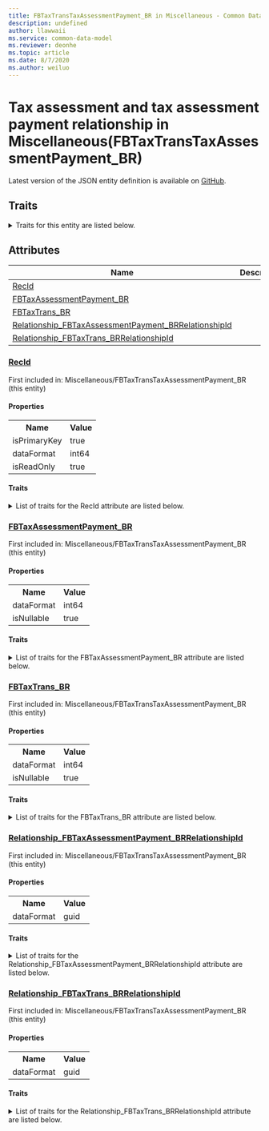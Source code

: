```yaml
---
title: FBTaxTransTaxAssessmentPayment_BR in Miscellaneous - Common Data Model | Microsoft Docs
description: undefined
author: llawwaii
ms.service: common-data-model
ms.reviewer: deonhe
ms.topic: article
ms.date: 8/7/2020
ms.author: weiluo
---
```


# Tax assessment and tax assessment payment relationship in Miscellaneous(FBTaxTransTaxAssessmentPayment_BR)

  
 Latest version of the JSON entity definition is available on <a href="https://github.com/Microsoft/CDM/tree/master/schemaDocuments/core/operationsCommon/Tables/Finance/FiscalBooksBrazil/Miscellaneous/FBTaxTransTaxAssessmentPayment_BR.cdm.json" target="_blank">GitHub</a>.  

## Traits

<details>
<summary>Traits for this entity are listed below.  
</summary>

**is.identifiedBy**  
  names a specifc identity attribute to use with an entity  <table><tr><th>Parameter</th><th>Value</th><th>Data type</th><th>Explanation</th></tr><tr><td>attribute</td><td>[FBTaxTransTaxAssessmentPayment_BR/(resolvedAttributes)/RecId](#RecId)</td><td>attribute</td><td></td></tr></table>

**is.CDM.entityVersion**  
  <table><tr><th>Parameter</th><th>Value</th><th>Data type</th><th>Explanation</th></tr><tr><td>versionNumber</td><td>"1.1"</td><td>string</td><td>semantic version number of the entity</td></tr></table>

**is.application.releaseVersion**  
  <table><tr><th>Parameter</th><th>Value</th><th>Data type</th><th>Explanation</th></tr><tr><td>releaseVersion</td><td>"10.0.13.0"</td><td>string</td><td>semantic version number of the application introducing this entity</td></tr></table>

**is.localized.displayedAs**  
  Holds the list of language specific display text for an object.  <table><tr><th>Parameter</th><th>Value</th><th>Data type</th><th>Explanation</th></tr><tr><td>localizedDisplayText</td><td><table><tr><th>languageTag</th><th>displayText</th></tr><tr><td>en</td><td>Tax assessment and tax assessment payment relationship</td></tr></table></td><td>entity</td><td>a reference to the constant entity holding the list of localized text</td></tr></table>

</details>

## Attributes

|Name|Description|First Included in Instance|
|---|---|---|
|[RecId](#RecId)||<a href="FBTaxTransTaxAssessmentPayment_BR.md" target="_blank">Miscellaneous/FBTaxTransTaxAssessmentPayment_BR</a>|
|[FBTaxAssessmentPayment_BR](#FBTaxAssessmentPayment_BR)||<a href="FBTaxTransTaxAssessmentPayment_BR.md" target="_blank">Miscellaneous/FBTaxTransTaxAssessmentPayment_BR</a>|
|[FBTaxTrans_BR](#FBTaxTrans_BR)||<a href="FBTaxTransTaxAssessmentPayment_BR.md" target="_blank">Miscellaneous/FBTaxTransTaxAssessmentPayment_BR</a>|
|[Relationship_FBTaxAssessmentPayment_BRRelationshipId](#Relationship_FBTaxAssessmentPayment_BRRelationshipId)||<a href="FBTaxTransTaxAssessmentPayment_BR.md" target="_blank">Miscellaneous/FBTaxTransTaxAssessmentPayment_BR</a>|
|[Relationship_FBTaxTrans_BRRelationshipId](#Relationship_FBTaxTrans_BRRelationshipId)||<a href="FBTaxTransTaxAssessmentPayment_BR.md" target="_blank">Miscellaneous/FBTaxTransTaxAssessmentPayment_BR</a>|

### <a href=#RecId name="RecId">RecId</a>

First included in: Miscellaneous/FBTaxTransTaxAssessmentPayment_BR (this entity)  

#### Properties

<table><tr><th>Name</th><th>Value</th></tr><tr><td>isPrimaryKey</td><td>true</td></tr><tr><td>dataFormat</td><td>int64</td></tr><tr><td>isReadOnly</td><td>true</td></tr></table>

#### Traits

<details>
<summary>List of traits for the RecId attribute are listed below.</summary>

**is.dataFormat.integer**  
**is.dataFormat.big**  
**is.identifiedBy**  
names a specifc identity attribute to use with an entity  <table><tr><th>Parameter</th><th>Value</th><th>Data type</th><th>Explanation</th></tr><tr><td>attribute</td><td>[FBTaxTransTaxAssessmentPayment_BR/(resolvedAttributes)/RecId](#RecId)</td><td>attribute</td><td></td></tr></table>

**is.readOnly**  
**is.dataFormat.integer**  
**is.dataFormat.big**  
</details>

### <a href=#FBTaxAssessmentPayment_BR name="FBTaxAssessmentPayment_BR">FBTaxAssessmentPayment_BR</a>

First included in: Miscellaneous/FBTaxTransTaxAssessmentPayment_BR (this entity)  

#### Properties

<table><tr><th>Name</th><th>Value</th></tr><tr><td>dataFormat</td><td>int64</td></tr><tr><td>isNullable</td><td>true</td></tr></table>

#### Traits

<details>
<summary>List of traits for the FBTaxAssessmentPayment_BR attribute are listed below.</summary>

**is.dataFormat.integer**  
**is.dataFormat.big**  
**is.nullable**  
The attribute value may be set to NULL.  

**is.dataFormat.integer**  
**is.dataFormat.big**  
</details>

### <a href=#FBTaxTrans_BR name="FBTaxTrans_BR">FBTaxTrans_BR</a>

First included in: Miscellaneous/FBTaxTransTaxAssessmentPayment_BR (this entity)  

#### Properties

<table><tr><th>Name</th><th>Value</th></tr><tr><td>dataFormat</td><td>int64</td></tr><tr><td>isNullable</td><td>true</td></tr></table>

#### Traits

<details>
<summary>List of traits for the FBTaxTrans_BR attribute are listed below.</summary>

**is.dataFormat.integer**  
**is.dataFormat.big**  
**is.nullable**  
The attribute value may be set to NULL.  

**is.dataFormat.integer**  
**is.dataFormat.big**  
</details>

### <a href=#Relationship_FBTaxAssessmentPayment_BRRelationshipId name="Relationship_FBTaxAssessmentPayment_BRRelationshipId">Relationship_FBTaxAssessmentPayment_BRRelationshipId</a>

First included in: Miscellaneous/FBTaxTransTaxAssessmentPayment_BR (this entity)  

#### Properties

<table><tr><th>Name</th><th>Value</th></tr><tr><td>dataFormat</td><td>guid</td></tr></table>

#### Traits

<details>
<summary>List of traits for the Relationship_FBTaxAssessmentPayment_BRRelationshipId attribute are listed below.</summary>

**is.dataFormat.character**  
**is.dataFormat.big**  
**is.dataFormat.array**  
**is.dataFormat.guid**  
**means.identity.entityId**  
**is.linkedEntity.identifier**  
Marks the attribute(s) that hold foreign key references to a linked (used as an attribute) entity. This attribute is added to the resolved entity to enumerate the referenced entities.  <table><tr><th>Parameter</th><th>Value</th><th>Data type</th><th>Explanation</th></tr><tr><td>entityReferences</td><td><table><tr><th>entityReference</th><th>attributeReference</th></tr><tr><td><a href="../Transaction/FBTaxAssessmentPayment_BR.md" target="_blank">/core/operationsCommon/Tables/Finance/FiscalBooksBrazil/Transaction/FBTaxAssessmentPayment_BR.cdm.json/FBTaxAssessmentPayment_BR</a></td><td><a href="../Transaction/FBTaxAssessmentPayment_BR.md#RecId" target="_blank">RecId</a></td></tr></table></td><td>entity</td><td>a reference to the constant entity holding the list of entity references</td></tr></table>

**is.dataFormat.guid**  
**is.dataFormat.character**  
**is.dataFormat.array**  
</details>

### <a href=#Relationship_FBTaxTrans_BRRelationshipId name="Relationship_FBTaxTrans_BRRelationshipId">Relationship_FBTaxTrans_BRRelationshipId</a>

First included in: Miscellaneous/FBTaxTransTaxAssessmentPayment_BR (this entity)  

#### Properties

<table><tr><th>Name</th><th>Value</th></tr><tr><td>dataFormat</td><td>guid</td></tr></table>

#### Traits

<details>
<summary>List of traits for the Relationship_FBTaxTrans_BRRelationshipId attribute are listed below.</summary>

**is.dataFormat.character**  
**is.dataFormat.big**  
**is.dataFormat.array**  
**is.dataFormat.guid**  
**means.identity.entityId**  
**is.linkedEntity.identifier**  
Marks the attribute(s) that hold foreign key references to a linked (used as an attribute) entity. This attribute is added to the resolved entity to enumerate the referenced entities.  <table><tr><th>Parameter</th><th>Value</th><th>Data type</th><th>Explanation</th></tr><tr><td>entityReferences</td><td><table><tr><th>entityReference</th><th>attributeReference</th></tr><tr><td><a href="../Transaction/FBTaxTrans_BR.md" target="_blank">/core/operationsCommon/Tables/Finance/FiscalBooksBrazil/Transaction/FBTaxTrans_BR.cdm.json/FBTaxTrans_BR</a></td><td><a href="../Transaction/FBTaxTrans_BR.md#RecId" target="_blank">RecId</a></td></tr></table></td><td>entity</td><td>a reference to the constant entity holding the list of entity references</td></tr></table>

**is.dataFormat.guid**  
**is.dataFormat.character**  
**is.dataFormat.array**  
</details>
